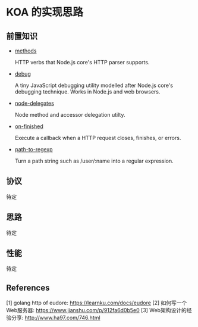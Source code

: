 # KOA 的实现思路

## 前置知识

- [methods](https://www.npmjs.com/package/methods)

  HTTP verbs that Node.js core's HTTP parser supports.

- [debug](https://github.com/visionmedia/debug)

  A tiny JavaScript debugging utility modelled after Node.js core's debugging technique. Works in Node.js and web browsers.

- [node-delegates](https://github.com/tj/node-delegates)

  Node method and accessor delegation utilty.

- [on-finished](https://github.com/jshttp/on-finished)

  Execute a callback when a HTTP request closes, finishes, or errors.

- [path-to-regexp](https://github.com/pillarjs/path-to-regexp)

  Turn a path string such as /user/:name into a regular expression.

## 协议

待定

## 思路

待定

## 性能

待定

## References

[1] golang http of eudore: https://learnku.com/docs/eudore
[2] 如何写一个Web服务器: https://www.jianshu.com/p/912fa6d0b5e0
[3] Web架构设计的经验分享: http://www.ha97.com/746.html

